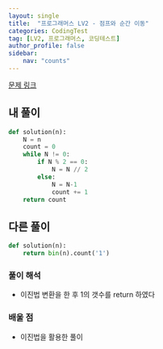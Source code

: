 ```yaml
---
layout: single
title:  "프로그래머스 LV2 - 점프와 순간 이동"
categories: CodingTest
tag: [LV2, 프로그래머스, 코딩테스트]
author_profile: false
sidebar: 
    nav: "counts"
---
```



[문제 링크](https://school.programmers.co.kr/learn/courses/30/lessons/12980)

## 내 풀이
```python
def solution(n):
    N = n
    count = 0
    while N != 0:
        if N % 2 == 0:
            N = N // 2
        else:
            N = N-1
            count += 1
    return count
```

## 다른 풀이
```python
def solution(n):
    return bin(n).count('1')
```

### 풀이 해석
- 이진법 변환을 한 후 1의 갯수를 return 하였다

### 배울 점
- 이진법을 활용한 풀이
